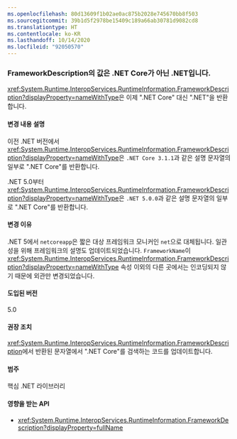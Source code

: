 ```yaml
---
ms.openlocfilehash: 80d13609f1b02ae0ac875b2028e745670bb8f503
ms.sourcegitcommit: 39b1d5f2978be15409c189a66ab30781d9082cd8
ms.translationtype: HT
ms.contentlocale: ko-KR
ms.lasthandoff: 10/14/2020
ms.locfileid: "92050570"
---
```

### <a name="frameworkdescriptions-value-is-net-instead-of-net-core"></a>FrameworkDescription의 값은 .NET Core가 아닌 .NET입니다.

<xref:System.Runtime.InteropServices.RuntimeInformation.FrameworkDescription?displayProperty=nameWithType>은 이제 ".NET Core" 대신 ".NET"을 반환합니다.

#### <a name="change-description"></a>변경 내용 설명

이전 .NET 버전에서 <xref:System.Runtime.InteropServices.RuntimeInformation.FrameworkDescription?displayProperty=nameWithType>은 `.NET Core 3.1.1`과 같은 설명 문자열의 일부로 ".NET Core"를 반환합니다.

.NET 5.0부터 <xref:System.Runtime.InteropServices.RuntimeInformation.FrameworkDescription?displayProperty=nameWithType>은 `.NET 5.0.0`과 같은 설명 문자열의 일부로 ".NET Core"를 반환합니다.

#### <a name="reason-for-change"></a>변경 이유

.NET 5에서 `netcoreapp`은 짧은 대상 프레임워크 모니커인 `net`으로 대체됩니다. 일관성을 위해 프레임워크의 설명도 업데이트되었습니다. `FrameworkName`이 <xref:System.Runtime.InteropServices.RuntimeInformation.FrameworkDescription?displayProperty=nameWithType> 속성 이외의 다른 곳에서는 인코딩되지 않기 때문에 외관만 변경되었습니다.

#### <a name="version-introduced"></a>도입된 버전

5.0

#### <a name="recommended-action"></a>권장 조치

<xref:System.Runtime.InteropServices.RuntimeInformation.FrameworkDescription>에서 반환된 문자열에서 ".NET Core"를 검색하는 코드를 업데이트합니다.

#### <a name="category"></a>범주

핵심 .NET 라이브러리

#### <a name="affected-apis"></a>영향을 받는 API

- <xref:System.Runtime.InteropServices.RuntimeInformation.FrameworkDescription?displayProperty=fullName>

<!--

#### Affected APIs

- `P:System.Runtime.InteropServices.RuntimeInformation.FrameworkDescription`

-->
